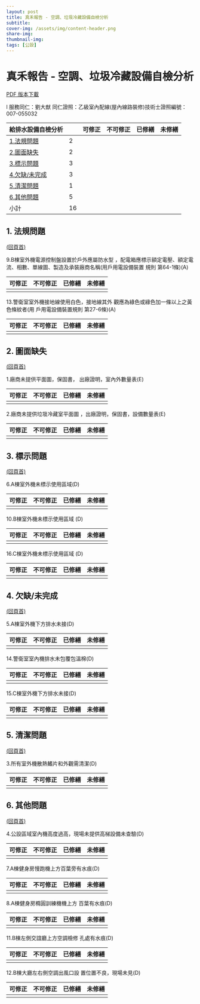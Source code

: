```yaml
---
layout: post
title: 真禾報告 - 空調、垃圾冷藏設備自檢分析
subtitle:
cover-img: /assets/img/content-header.png
share-img: 
thumbnail-img:
tags: [公設]
---
```


# <a name="_頁首">真禾報告 - 空調、垃圾冷藏設備自檢分析</a>

[PDF 版本下載](../assets/post/20210925/01-09_空調、垃圾冷藏設備自檢分析.pdf)

l  服務同仁：劉大猷 同仁證照：乙級室內配線(屋內線路裝修)技術士證照編號：007-055032 

| **給排水設備自檢分析**         |     | **可修正** | **不可修正** | **已修繕** | **未修繕** |
| ------------------------------ | --- | ---------- | ------------ | ---------- | ---------- |
| [1.法規問題](#_法規問題)       | 2   |            |              |            |            |
| [2.圖面缺失](#_圖面缺失)       | 2   |            |              |            |            |
| [3.標示問題](#_標示問題)       | 3   |            |              |            |            |
| [4.欠缺/未完成](#_欠缺/未完成) | 3   |            |              |            |            |
| [5.清潔問題](#_清潔問題)       | 1   |            |              |            |            |
| [6.其他問題](#_其他問題)       | 5   |            |              |            |            |
| 小計                           | 16  |            |              |            |            |
 

## 1.   <a name="_法規問題">法規問題</a>

[(回頁首)](#_頁首)

 9.B棟室外機電源控制盤設置於戶外應屬防水型 ，配電箱應標示額定電壓、額定電流、相數、單線圖、製造及承裝廠商名稱(用戶用電設備裝置 規則 第64-1條)(A)

| 可修正 | 不可修正 | 已修繕 | 未修繕 |
| ------ | -------- | ------ | ------ |
|        |          |        |        |

13.警衛室室外機接地線使用白色，接地線其外 觀應為綠色或綠色加一條以上之黃色條紋者(用 戶用電設備裝置規則 第27-6條)(A) 

| 可修正 | 不可修正 | 已修繕 | 未修繕 |
| ------ | -------- | ------ | ------ |
|        |          |        |        |


## 2.   <a name="_圖面缺失">圖面缺失</a>

[(回頁首)](#_頁首)

1.廠商未提供平面圖，保固書， 出廠證明，室內外數量表(E)

| 可修正 | 不可修正 | 已修繕 | 未修繕 |
| ------ | -------- | ------ | ------ |
|        |          |        |        |

2.廠商未提供垃圾冷藏室平面圖 ，出廠證明，保固書，設備數量表(E)

| 可修正 | 不可修正 | 已修繕 | 未修繕 |
| ------ | -------- | ------ | ------ |
|        |          |        |        |


## 3.   <a name="_標示問題">標示問題</a>

[(回頁首)](#_頁首)

 6.A棟室外機未標示使用區域(D)

| 可修正 | 不可修正 | 已修繕 | 未修繕 |
| ------ | -------- | ------ | ------ |
|        |          |        |        |

10.B棟室外機未標示使用區域 (D)

| 可修正 | 不可修正 | 已修繕 | 未修繕 |
| ------ | -------- | ------ | ------ |
|        |          |        |        |

16.C棟室外機未標示使用區域 (D)

| 可修正 | 不可修正 | 已修繕 | 未修繕 |
| ------ | -------- | ------ | ------ |
|        |          |        |        |


## 4.   <a name="_欠缺/未完成">欠缺/未完成</a>

[(回頁首)](#_頁首)

5.A棟室外機下方排水未接(D)

| 可修正 | 不可修正 | 已修繕 | 未修繕 |
| ------ | -------- | ------ | ------ |
|        |          |        |        |

14.警衛室室內機排水未包覆包溫棉(D)

| 可修正 | 不可修正 | 已修繕 | 未修繕 |
| ------ | -------- | ------ | ------ |
|        |          |        |        |

15.C棟室外機下方排水未接(D) 

| 可修正 | 不可修正 | 已修繕 | 未修繕 |
| ------ | -------- | ------ | ------ |
|        |          |        |        |


## 5.   <a name="_清潔問題">清潔問題</a>

[(回頁首)](#_頁首)

3.所有室外機散熱鰭片和外觀需清潔(D)

| 可修正 | 不可修正 | 已修繕 | 未修繕 |
| ------ | -------- | ------ | ------ |
|        |          |        |        |


## 6.   <a name="_其他問題">其他問題</a>

[(回頁首)](#_頁首)

4.公設區域室內機高度過高，現場未提供高梯設備未查驗(D)

| 可修正 | 不可修正 | 已修繕 | 未修繕 |
| ------ | -------- | ------ | ------ |
|        |          |        |        |

7.A棟健身房慢跑機上方百葉旁有水痕(D)

| 可修正 | 不可修正 | 已修繕 | 未修繕 |
| ------ | -------- | ------ | ------ |
|        |          |        |        |

8.A棟健身房橢圓訓練機機上方 百葉有水痕(D)

| 可修正 | 不可修正 | 已修繕 | 未修繕 |
| ------ | -------- | ------ | ------ |
|        |          |        |        |

11.B棟左側交誼廳上方空調檢修 孔處有水痕(D)

| 可修正 | 不可修正 | 已修繕 | 未修繕 |
| ------ | -------- | ------ | ------ |
|        |          |        |        |

12.B棟大廳左右側空調出風口設 置位置不良，現場未見(D)

| 可修正 | 不可修正 | 已修繕 | 未修繕 |
| ------ | -------- | ------ | ------ |
|        |          |        |        |

